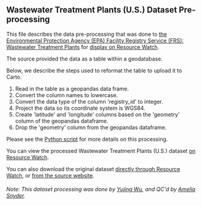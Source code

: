 ## Wastewater Treatment Plants (U.S.) Dataset Pre-processing
This file describes the data pre-processing that was done to [the Environmental Protection Agency (EPA) Facility Registry Service (FRS): Wastewater Treatment Plants](https://catalog.data.gov/dataset/epa-facility-registry-service-frs-wastewater-treatment-plants) for [display on Resource Watch](https://resourcewatch.org/data/explore/a8581e62-63dd-4973-bb2a-b29552ad9e37).

The source provided the data as a table within a geodatabase.

Below, we describe the steps used to reformat the table to upload it to Carto.

1. Read in the table as a geopandas data frame.
2. Convert the column names to lowercase.
3. Convert the data type of the column 'registry_id' to integer.
4. Project the data so its coordinate system is WGS84.
5. Create 'latitude' and 'longitude' columns based on the 'geometry' column of the geopandas dataframe.
6. Drop the 'geometry' column from the geopandas dataframe.

Please see the [Python script](https://github.com/resource-watch/data-pre-processing/blob/master/wat_026_rw1_wastewater_treatment_plants/wat_026_rw1_wastewater_treatment_plants_processing.py) for more details on this processing.

You can view the processed Wastewater Treatment Plants (U.S.) dataset [on Resource Watch](https://resourcewatch.org/data/explore/a8581e62-63dd-4973-bb2a-b29552ad9e37).

You can also download the original dataset [directly through Resource Watch](http://wri-public-data.s3.amazonaws.com/resourcewatch/wat_026_rw1_wastewater_treatment_plants.zip), or [from the source website](https://hifld-geoplatform.opendata.arcgis.com/datasets/environmental-protection-agency-epa-facility-registry-service-frs-wastewater-treatment-plants/data).

###### Note: This dataset processing was done by [Yujing Wu](https://www.wri.org/profile/yujing-wu), and QC'd by [Amelia Snyder](https://www.wri.org/profile/amelia-snyder).
